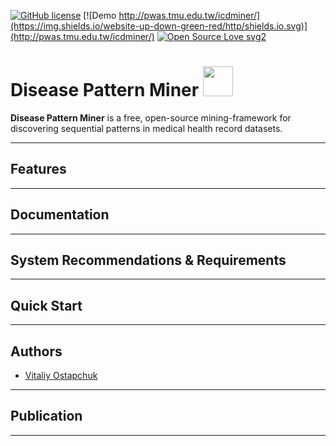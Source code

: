 [![GitHub license](https://img.shields.io/github/license/Naereen/StrapDown.js.svg)](disease-pattern-miner/LICENCE.md)
[![Demo http://pwas.tmu.edu.tw/icdminer/](https://img.shields.io/website-up-down-green-red/http/shields.io.svg)](http://pwas.tmu.edu.tw/icdminer/)
[![Open Source Love svg2](https://badges.frapsoft.com/os/v2/open-source.svg?v=103)](https://github.com/ellerbrock/open-source-badges/)


# Disease Pattern Miner <img src="https://github.com/vitaliy-ostapchuk93/disease-pattern-miner/blob/master/PatternMiner/app/src/main/webapp/resources/static/img/logo.png" width="48">

**Disease Pattern Miner** is a free, open-source mining-framework for discovering sequential patterns in medical health record datasets.

******

## Features

******

## Documentation


******

## System Recommendations & Requirements


******

## Quick Start


******

## Authors
* [Vitaliy Ostapchuk](mailto:vostapch@stud.hs-heilbronn.de)
******

## Publication


******
